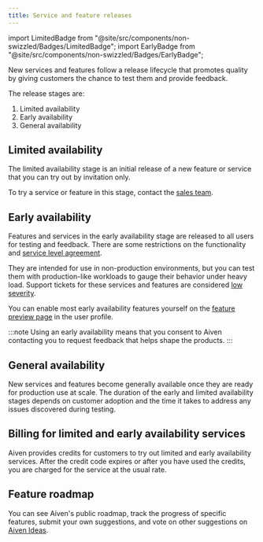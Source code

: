 ```yaml
---
title: Service and feature releases
---
```


import LimitedBadge from "@site/src/components/non-swizzled/Badges/LimitedBadge";
import EarlyBadge from "@site/src/components/non-swizzled/Badges/EarlyBadge";

New services and features follow a release lifecycle that promotes quality by giving customers the chance to test them and provide feedback.

The release stages are:

1. Limited availability
1. Early availability
1. General availability

## Limited availability <LimitedBadge/>

The limited availability stage is an initial release of a
new feature or service that you can try out by invitation only.

To try a service or feature in this stage, contact the
[sales team](mailto:sales@aiven.io).

## Early availability <EarlyBadge/>

Features and services in the early availability stage are
released to all users for testing and feedback. There are some
restrictions on the functionality and [service level agreement](https://aiven.io/sla).

They are intended for use in non-production environments, but you can test them with
production-like workloads to gauge their behavior under heavy load. Support tickets
for these services and features are considered
[low severity](https://aiven.io/support-services).

You can enable most early availability features yourself on the
[feature preview page](/docs/platform/howto/feature-preview) in the user profile.

:::note
Using an early availability means that you consent to Aiven contacting
you to request feedback that helps shape the products.
:::

## General availability

New services and features become generally available once they are ready
for production use at scale. The duration of the early and limited
availability stages depends on customer adoption and the time it takes
to address any issues discovered during testing.

## Billing for limited and early availability services

Aiven provides credits for customers to try out limited and early availability
services. After the credit code expires or after you have used the
credits, you are charged for the service at the usual rate.

## Feature roadmap

You can see Aiven's public roadmap, track the progress of
specific features, submit your own suggestions, and vote on other
suggestions on [Aiven Ideas](https://ideas.aiven.io/).
